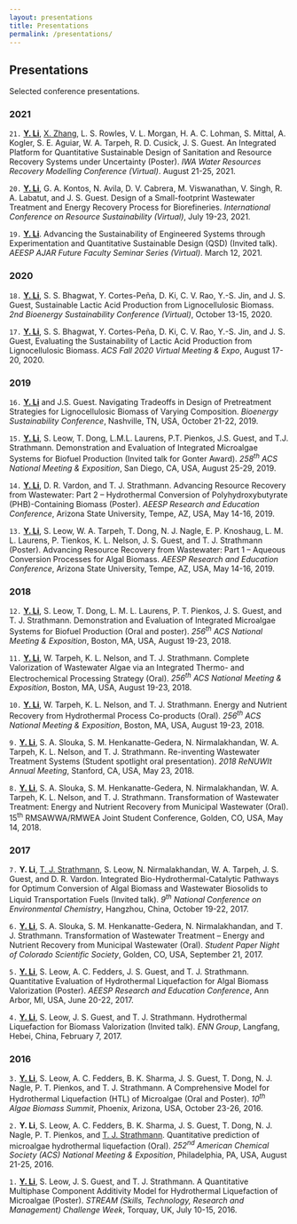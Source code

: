 ```yaml
---
layout: presentations
title: Presentations
permalink: /presentations/
---
```


## Presentations

Selected conference presentations.

### 2021

`21.` **<u>Y. Li</u>**, <u>X. Zhang</u>, L. S. Rowles, V. L. Morgan, H. A. C. Lohman, S. Mittal, A. Kogler, S. E. Aguiar, W. A. Tarpeh, R. D. Cusick, J. S. Guest. An Integrated Platform for Quantitative Sustainable Design of Sanitation and Resource Recovery Systems under Uncertainty (Poster). *IWA Water Resources Recovery Modelling Conference (Virtual)*. August 21-25, 2021.

`20.` **<u>Y. Li</u>**, G. A. Kontos, N. Avila, D. V. Cabrera, M. Viswanathan, V. Singh, R. A. Labatut, and J. S. Guest. Design of a Small-footprint Wastewater Treatment and Energy Recovery Process for Biorefineries. *International Conference on Resource Sustainability (Virtual)*, July 19-23, 2021.

`19.` **<u>Y. Li</u>**. Advancing the Sustainability of Engineered Systems through Experimentation and Quantitative Sustainable Design (QSD) (Invited talk). *AEESP AJAR Future Faculty Seminar Series (Virtual)*. March 12, 2021.

### 2020

`18.` **<u>Y. Li</u>**, S. S. Bhagwat, Y. Cortes-Peña, D. Ki, C. V. Rao, Y.-S. Jin, and J. S. Guest, Sustainable Lactic Acid Production from Lignocellulosic Biomass. *2nd Bioenergy Sustainability Conference (Virtual)*, October 13-15, 2020.

`17.` **<u>Y. Li</u>**, S. S. Bhagwat, Y. Cortes-Peña, D. Ki, C. V. Rao, Y.-S. Jin, and J. S. Guest, Evaluating the Sustainability of Lactic Acid Production from Lignocellulosic Biomass. *ACS Fall 2020 Virtual Meeting & Expo*, August 17-20, 2020.

### 2019

`16.` **<u>Y. Li</u>** and J.S. Guest. Navigating Tradeoffs in Design of Pretreatment Strategies for Lignocellulosic Biomass of Varying Composition. *Bioenergy Sustainability Conference*, Nashville, TN, USA, October 21-22, 2019.

`15.` **<u>Y. Li</u>**, S. Leow, T. Dong, L.M.L. Laurens, P.T. Pienkos, J.S. Guest, and T.J. Strathmann. Demonstration and Evaluation of Integrated Microalgae Systems for Biofuel Production (Invited  talk for Gonter Award). *258<sup>th</sup> ACS National Meeting & Exposition*, San Diego, CA, USA, August 25-29, 2019.

`14.` **<u>Y. Li</u>**, D. R. Vardon, and T. J. Strathmann. Advancing Resource Recovery from Wastewater: Part 2 – Hydrothermal Conversion of Polyhydroxybutyrate (PHB)-Containing Biomass (Poster). *AEESP Research and Education Conference*, Arizona State University, Tempe, AZ, USA, May 14-16, 2019.

`13.` **<u>Y. Li</u>**, S. Leow, W. A. Tarpeh, T. Dong, N. J. Nagle, E. P. Knoshaug, L. M. L. Laurens, P. Tienkos, K. L. Nelson, J. S. Guest, and T. J. Strathmann (Poster). Advancing Resource Recovery from Wastewater: Part 1 – Aqueous Conversion Processes for Algal Biomass. *AEESP Research and Education Conference*, Arizona State University, Tempe, AZ, USA, May 14-16, 2019.

### 2018

`12.` **<u>Y. Li</u>**, S. Leow, T. Dong, L. M. L. Laurens, P. T. Pienkos, J. S. Guest, and T. J. Strathmann. Demonstration and Evaluation of Integrated Microalgae Systems for Biofuel Production (Oral and poster). *256<sup>th</sup> ACS National Meeting & Exposition*, Boston, MA, USA, August 19-23, 2018.

`11.` **<u>Y. Li</u>**, W. Tarpeh, K. L. Nelson, and T. J. Strathmann. Complete Valorization of Wastewater Algae via an Integrated Thermo- and Electrochemical Processing Strategy (Oral). *256<sup>th</sup> ACS National Meeting & Exposition*, Boston, MA, USA, August 19-23, 2018.

`10.` **<u>Y. Li</u>**, W. Tarpeh, K. L. Nelson, and T. J. Strathmann. Energy and Nutrient Recovery from Hydrothermal Process Co-products (Oral). *256<sup>th</sup> ACS National Meeting & Exposition*, Boston, MA, USA, August 19-23, 2018.

`9.` **<u>Y. Li</u>**, S. A. Slouka, S. M. Henkanatte-Gedera, N. Nirmalakhandan, W. A. Tarpeh, K. L. Nelson, and T. J. Strathmann. Re-inventing Wastewater Treatment Systems (Student spotlight oral presentation). *2018 ReNUWIt Annual Meeting*, Stanford, CA, USA, May 23, 2018.

`8.` **<u>Y. Li</u>**, S. A. Slouka, S. M. Henkanatte-Gedera, N. Nirmalakhandan, W. A. Tarpeh, K. L. Nelson, and T. J. Strathmann. Transformation of Wastewater Treatment: Energy and Nutrient Recovery from Municipal Wastewater (Oral). 15<sup>th</sup> RMSAWWA/RMWEA Joint Student Conference, Golden, CO, USA, May 14, 2018.

### 2017

`7.` **Y. Li**, <u>T. J. Strathmann</u>, S. Leow, N. Nirmalakhandan, W. A. Tarpeh, J. S. Guest, and D. R. Vardon. Integrated Bio-Hydrothermal-Catalytic Pathways for Optimum Conversion of Algal Biomass and Wastewater Biosolids to Liquid Transportation Fuels (Invited  talk). *9<sup>th</sup> National Conference on Environmental Chemistry*, Hangzhou, China, October 19-22, 2017.

`6.` **<u>Y. Li</u>**, S. A. Slouka, S. M. Henkanatte-Gedera, N. Nirmalakhandan, and T. J. Strathmann. Transformation of Wastewater Treatment – Energy and Nutrient Recovery from Municipal Wastewater (Oral). *Student Paper Night of Colorado Scientific Society*, Golden, CO, USA, September 21, 2017.

`5.` **<u>Y. Li</u>**, S. Leow, A. C. Fedders, J. S. Guest, and T. J. Strathmann. Quantitative Evaluation of Hydrothermal Liquefaction for Algal Biomass Valorization (Poster). *AEESP Research and Education Conference*, Ann Arbor, MI, USA, June 20-22, 2017.

`4.` **<u>Y. Li</u>**, S. Leow, J. S. Guest, and T. J. Strathmann. Hydrothermal Liquefaction for Biomass Valorization (Invited  talk). *ENN Group*, Langfang, Hebei, China, February 7, 2017.

### 2016

`3.` **<u>Y. Li</u>**, S. Leow, A. C. Fedders, B. K. Sharma, J. S. Guest, T. Dong, N. J. Nagle, P. T. Pienkos, and T. J. Strathmann. A Comprehensive Model for Hydrothermal Liquefaction (HTL) of Microalgae (Oral and Poster). *10<sup>th</sup> Algae Biomass Summit*, Phoenix, Arizona, USA, October 23-26, 2016.

`2.` **Y. Li**, S. Leow, A. C. Fedders, B. K. Sharma, J. S. Guest, T. Dong, N. J. Nagle, P. T. Pienkos, and <u>T. J. Strathmann</u>. Quantitative prediction of microalgae hydrothermal liquefaction (Oral). *252<sup>nd</sup> American Chemical Society (ACS) National Meeting & Exposition*, Philadelphia, PA, USA, August 21-25, 2016.

`1.` **<u>Y. Li</u>**, S. Leow, J. S. Guest, and T. J. Strathmann. A Quantitative Multiphase Component Additivity Model for Hydrothermal Liquefaction of Microalgae (Poster). *STREAM (Skills, Technology, Research and Management) Challenge Week*, Torquay, UK, July 10-15, 2016.